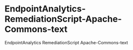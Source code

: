 # EndpointAnalytics-RemediationScript-Apache-Commons-text
EndpointAnalytics RemediationScript Apache-Commons-text
